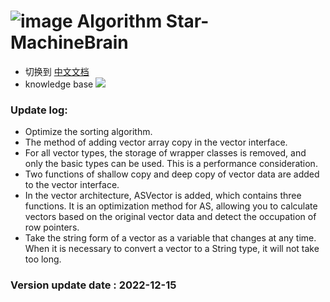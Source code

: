 # ![image](https://user-images.githubusercontent.com/113756063/194830221-abe24fcc-484b-4769-b3b7-ec6d8138f436.png) Algorithm Star-MachineBrain

- 切换到 [中文文档](https://github.com/BeardedManZhao/algorithmStar/blob/main/src_code/update/1.12_1.13-Chinese.md)
- knowledge base
  <a href="https://github.com/BeardedManZhao/algorithmStar/blob/main/KnowledgeDocument/knowledge%20base.md">
  <img src = "https://user-images.githubusercontent.com/113756063/194832492-f8c184c1-55e8-4f16-943a-34b99ac751d4.png"/>
  </a>

### Update log:

* Optimize the sorting algorithm.
* The method of adding vector array copy in the vector interface.
* For all vector types, the storage of wrapper classes is removed, and only the basic types can be used. This is a
  performance consideration.
* Two functions of shallow copy and deep copy of vector data are added to the vector interface.
* In the vector architecture, ASVector is added, which contains three functions. It is an optimization method for AS,
  allowing you to calculate vectors based on the original vector data and detect the occupation of row pointers.
* Take the string form of a vector as a variable that changes at any time. When it is necessary to convert a vector to a
  String type, it will not take too long.

### Version update date : 2022-12-15